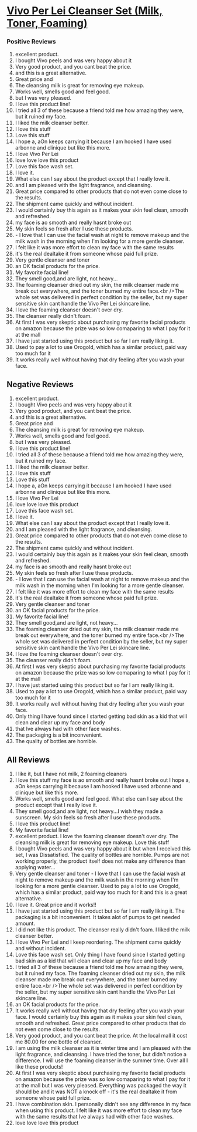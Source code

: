 # [Vivo Per Lei Cleanser Set (Milk, Toner, Foaming)](https://products.checkmycream.com/products/Vivo-Per-Lei-Cleanser-Set-(Milk-Toner-Foaming).html)

### Positive Reviews

<ol>
      <li>excellent product.</li>
      <li>I bought Vivo peels and was very happy about it</li>
      <li>Very good product, and you cant beat the price.  </li>
      <li>and this is a great alternative.</li>
      <li>Great price and</li>
      <li>The cleansing milk is great for removing eye makeup.</li>
      <li>Works well, smells good and feel good.</li>
      <li>but I was very pleased.</li>
      <li>I love this product line!</li>
      <li>I tried all 3 of these because a friend told me how amazing they were, but it ruined my face.</li>
      <li>I liked the milk cleanser better.</li>
      <li>I love this stuff</li>
      <li>Love this stuff</li>
      <li>I hope a, aOn keeps carrying it because I am hooked I have used arbonne and clinique but like this more.</li>
      <li>I love Vivo Per Lei</li>
      <li>love love love this product</li>
      <li>Love this face wash set.</li>
      <li>I love it.</li>
      <li>What else can I say about the product except that I really love it.</li>
      <li>and I am pleased with the light fragrance, and cleansing.  </li>
      <li>Great price compared to other products that do not even come close to the results.</li>
      <li>The shipment came quickly and without incident.</li>
      <li>I would certainly buy this again as it makes your skin feel clean, smooth and refreshed.  </li>
      <li>my face is ao smooth and really hasnt broke out</li>
      <li>My skin feels so fresh after I use these products.</li>
      <li>- I love that I can use the facial wash at night to remove makeup and the milk wash in the morning when I&#x27;m looking for a more gentle cleanser.  </li>
      <li>I felt like it was more effort to clean my face with the same results  </li>
      <li>it&#x27;s the real dealtake it from someone whose paid full prize.</li>
      <li>Very gentle cleanser and toner</li>
      <li>an OK facial products for the price.</li>
      <li>My favorite facial line!</li>
      <li>They smell good,and are light, not heavy...</li>
      <li>The foaming cleanser dried out my skin, the milk cleanser made me break out everywhere, and the toner burned my entire face.&lt;br /&gt;The whole set was delivered in perfect condition by the seller, but my super sensitive skin cant handle the Vivo Per Lei skincare line.</li>
      <li>I love the foaming cleanser doesn&#x27;t over dry.</li>
      <li>The cleanser really didn&#x27;t foam.</li>
      <li>At first I was very skeptic about purchasing my favorite facial products on amazon because the prize was so low comaparing to what I pay for it at the mall</li>
      <li>I have just started using this product but so far I am really liking it.  </li>
      <li>Used to pay a lot to use Orogold, which has a similar product, paid way too much for it</li>
      <li>It works really well without having that dry feeling after you wash your face.  </li>
</ol>


<h2>Negative Reviews</h2>
<ol>
<li> excellent product.</li>
<li> I bought Vivo peels and was very happy about it</li>
<li> Very good product, and you cant beat the price.  </li>
<li> and this is a great alternative.</li>
<li> Great price and</li>
<li> The cleansing milk is great for removing eye makeup.</li>
<li> Works well, smells good and feel good.</li>
<li> but I was very pleased.</li>
<li> I love this product line!</li>
<li> I tried all 3 of these because a friend told me how amazing they were, but it ruined my face.</li>
<li> I liked the milk cleanser better.</li>
<li> I love this stuff</li>
<li> Love this stuff</li>
<li> I hope a, aOn keeps carrying it because I am hooked I have used arbonne and clinique but like this more.</li>
<li> I love Vivo Per Lei</li>
<li> love love love this product</li>
<li> Love this face wash set.</li>
<li> I love it.</li>
<li> What else can I say about the product except that I really love it.</li>
<li> and I am pleased with the light fragrance, and cleansing.  </li>
<li> Great price compared to other products that do not even come close to the results.</li>
<li> The shipment came quickly and without incident.</li>
<li> I would certainly buy this again as it makes your skin feel clean, smooth and refreshed.  </li>
<li> my face is ao smooth and really hasnt broke out</li>
<li> My skin feels so fresh after I use these products.</li>
<li> - I love that I can use the facial wash at night to remove makeup and the milk wash in the morning when I&#x27;m looking for a more gentle cleanser.  </li>
<li> I felt like it was more effort to clean my face with the same results  </li>
<li> it&#x27;s the real dealtake it from someone whose paid full prize.</li>
<li> Very gentle cleanser and toner</li>
<li> an OK facial products for the price.</li>
<li> My favorite facial line!</li>
<li> They smell good,and are light, not heavy...</li>
<li> The foaming cleanser dried out my skin, the milk cleanser made me break out everywhere, and the toner burned my entire face.&lt;br /&gt;The whole set was delivered in perfect condition by the seller, but my super sensitive skin cant handle the Vivo Per Lei skincare line.</li>
<li> I love the foaming cleanser doesn&#x27;t over dry.</li>
<li> The cleanser really didn&#x27;t foam.</li>
<li> At first I was very skeptic about purchasing my favorite facial products on amazon because the prize was so low comaparing to what I pay for it at the mall</li>
<li> I have just started using this product but so far I am really liking it.  </li>
<li> Used to pay a lot to use Orogold, which has a similar product, paid way too much for it</li>
<li> It works really well without having that dry feeling after you wash your face.  </li>
<li> Only thing I have found since I started getting bad skin as a kid that will clean and clear up my face and body</li>
<li> that Ive always had with other face washes.</li>
<li> The packaging is a bit inconvenient.  </li>
<li> The quality of bottles are horrible.</li>
</ol>

<h2>All Reviews</h2>

<ol>
    <li> I like it, but I have not milk, 2 foaming cleaners</li>
    <li> I love this stuff my face is ao smooth and really hasnt broke out I hope a, aOn keeps carrying it because I am hooked I have used arbonne and clinique but like this more.</li>
    <li> Works well, smells good and feel good. What else can I say about the product except that I really love it.</li>
    <li> They smell good,and are light, not heavy...I wish they made a sunscreen.  My skin feels so fresh after I use these products.</li>
    <li> I love this product line!</li>
    <li> My favorite facial line!</li>
    <li> excellent product. I love the foaming cleanser doesn&#x27;t over dry. The cleansing milk is great for removing eye makeup. Love this stuff</li>
    <li> I bought Vivo peels and was very happy about it but when I received this set, I was Dissatisfied. The quality of bottles are horrible. Pumps are not working properly, the product itself does not make any difference than applying water...</li>
    <li> Very gentle cleanser and toner - I love that I can use the facial wash at night to remove makeup and the milk wash in the morning when I&#x27;m looking for a more gentle cleanser.  Used to pay a lot to use Orogold, which has a similar product, paid way too much for it and this is a great alternative.</li>
    <li> I love it. Great price and it works!!</li>
    <li> I have just started using this product but so far I am really liking it.  The packaging is a bit inconvenient.  It takes alot of pumps to get needed amount.</li>
    <li> I did not like this product. The cleanser really didn&#x27;t foam. I liked the milk cleanser better.</li>
    <li> I love Vivo Per Lei and I keep reordering. The shipment came quickly and without incident.</li>
    <li> Love this face wash set. Only thing I have found since I started getting bad skin as a kid that will clean and clear up my face and body</li>
    <li> I tried all 3 of these because a friend told me how amazing they were, but it ruined my face. The foaming cleanser dried out my skin, the milk cleanser made me break out everywhere, and the toner burned my entire face.&lt;br /&gt;The whole set was delivered in perfect condition by the seller, but my super sensitive skin cant handle the Vivo Per Lei skincare line.</li>
    <li> an OK facial products for the price.</li>
    <li> It works really well without having that dry feeling after you wash your face.  I would certainly buy this again as it makes your skin feel clean, smooth and refreshed.  Great price compared to other products that do not even come close to the results.</li>
    <li> Very good product, and you cant beat the price.  At the local mall it cost me 80.00 for one bottle of cleanser.</li>
    <li> I am using the milk cleanser as it is winter time and I am pleased with the light fragrance, and cleansing.  I have tried the toner, but didn&#x27;t notice a difference.  I will use the foaming cleanser in the summer time.  Over all I like these products!</li>
    <li> At first I was very skeptic about purchasing my favorite facial products on amazon because the prize was so low comaparing to what I pay for it at the mall but I was very pleased. Everything was packaged the way it should be and it was NOT  a knock off - it&#x27;s the real dealtake it from someone whose paid full prize.</li>
    <li> I have combination skin. I personally didn&#x27;t see any difference in my face when using this product. I felt like it was more effort to clean my face with the same results  that Ive always had with other face washes.</li>
    <li> love love love this product</li>
</ol>




